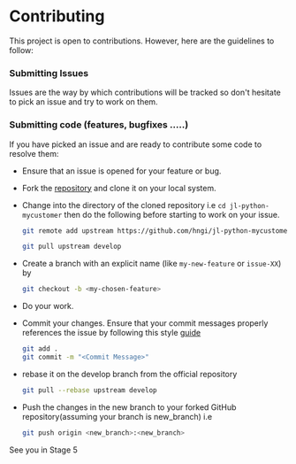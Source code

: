 # Contributing

This project is open to contributions. However, here are the guidelines to follow:

### Submitting Issues

Issues are the way by which contributions will be tracked so don't hesitate to pick an issue and try to work on them.

### Submitting code (features, bugfixes .....)

If you have picked an issue and are ready to contribute some code to resolve them:

- Ensure that an issue is opened for your feature or bug.

- Fork the [repository](https://github.com/hngi/jl-python-mycustomer) and clone it on your local system.

- Change into the directory of the cloned repository i.e `cd jl-python-mycustomer` then do the following before starting to work on your issue.

  ```bash
  git remote add upstream https://github.com/hngi/jl-python-mycustomer.git
  ```

  ```bash
  git pull upstream develop
  ```

- Create a branch with an explicit name (like `my-new-feature` or `issue-XX`) by 

  ```bash
  git checkout -b <my-chosen-feature>
  ```

- Do your work.

- Commit your changes. Ensure that your commit messages properly references the issue by following this style [guide](https://udacity.github.io/git-styleguide/)

  ```bash
  git add .
  git commit -m "<Commit Message>"
  ```

- rebase it on the develop branch from the official repository

  ```bash
  git pull --rebase upstream develop
  ```

- Push the changes in the new branch to your forked GitHub repository(assuming your branch is new_branch) i.e

  ```bash
  git push origin <new_branch>:<new_branch>
  ```

See you in Stage 5
